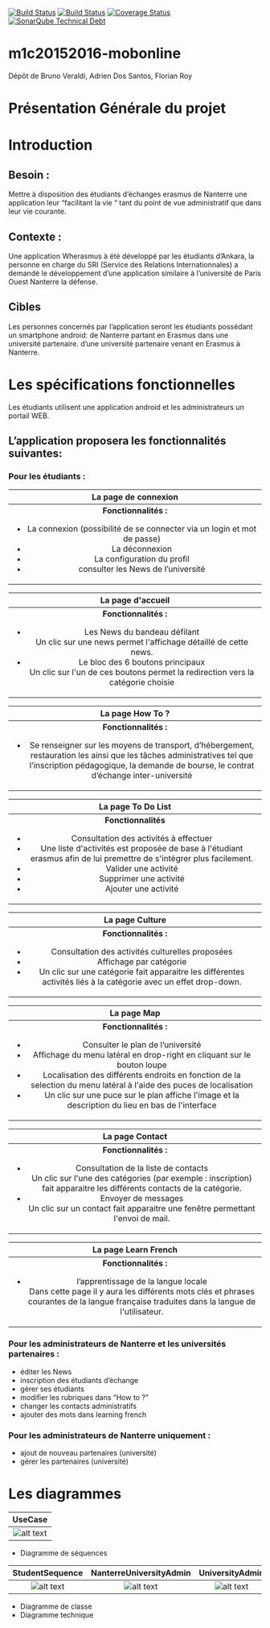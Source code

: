 [![Build Status](https://travis-ci.org/Miage-Paris-Ouest/m1c20152016-mobonline.svg?branch=master)](https://travis-ci.org/Miage-Paris-Ouest/m1c20152016-mobonline)
[![Build Status](https://www.bitrise.io/app/b8e29b159097b3aa.svg?token=-r6AHWMQwkUwy5rsRsW4Kw&branch=master)](https://www.bitrise.io/app/b8e29b159097b3aa)
[![Coverage Status](https://coveralls.io/github/Miage-Paris-Ouest/froy/badge.svg?branch=master&service=github)](https://coveralls.io/github/Miage-Paris-Ouest/froy?branch=master)
[![SonarQube Technical Debt](https://img.shields.io/badge/technical%20debt-0.0%-brightgreen.svg)](http://localhost:9000/dashboard/index/fr.uparis10.pascalpoizat:template-java-project)
# m1c20152016-mobonline
Dépôt de Bruno Veraldi, Adrien Dos Santos, Florian Roy


# Présentation Générale du projet

# Introduction

## Besoin : 
Mettre à disposition des étudiants d’échanges  erasmus de Nanterre une application leur “facilitant la vie “ tant du point de vue administratif que dans leur vie courante.


## Contexte :
Une  application Wherasmus à été développé par les étudiants d’Ankara, la personne en charge du SRI (Service des Relations Internationnales) a demandé le développement d’une application similaire à l’université de  Paris Ouest Nanterre la défense.


## Cibles
Les personnes concernés par l’application seront les étudiants possédant un smartphone android:
de Nanterre partant en Erasmus dans une université partenaire.
d’une université partenaire venant en Erasmus à Nanterre. 


# Les spécifications fonctionnelles
Les étudiants utilisent une application android et les administrateurs un portail WEB.

## L’application proposera les fonctionnalités suivantes:
### Pour les étudiants :


|La page de connexion|
|:---:|
|**Fonctionnalités :** <ul><li> La connexion (possibilité de se connecter via un login et mot de passe)</li><li> La déconnexion </li><li> La configuration du profil </li><li> consulter les News de l’université</li><ul>|


|La page d'accueil|
|:---:|
|**Fonctionnalités :** <ul><li> Les News du bandeau défilant</li>Un clic sur une news permet l'affichage détaillé de cette news.<li> Le bloc des 6 boutons principaux</li>Un clic sur l'un de ces boutons permet la redirection vers la catégorie choisie|

|La page How To ?|
|:---:|
|**Fonctionnalités :** <ul><li> Se renseigner sur les moyens de transport, d’hébergement, restauration les ainsi que les tâches administratives tel que l’inscription pédagogique, la demande de bourse, le contrat d’échange inter-université</li><ul>|


|La page To Do List|
|:---:|
|**Fonctionnalités** <ul><li>Consultation des activités à effectuer</li><li>Une liste d'activités est proposée de base à l'étudiant erasmus afin de lui premettre de s'intégrer plus facilement.</li><li>Valider une activité</li><li>Supprimer une activité</li><li>Ajouter une activité</li></ul>|


|La page Culture|
|:---:|
|**Fonctionnalités :** <ul><li>Consultation des activités culturelles proposées</li><li>Affichage par catégorie</li><li>Un clic sur une catégorie fait apparaitre les différentes activités liés à la catégorie avec un effet drop-down.</li></ul>|


|La page Map|
|:---:|
|**Fonctionnalités :** <ul><li>Consulter le plan de l’université</li><li>Affichage du menu latéral en drop-right en cliquant sur le bouton loupe</li><li>Localisation des différents endroits en fonction de la selection du menu latéral à l'aide des puces de localisation</li><li>Un clic sur une puce sur le plan affiche l'image et la description du lieu en bas de l'interface</li></ul>|




|La page Contact|
|:---:|
|**Fonctionnalités :** <ul><li>Consultation de la liste de contacts</li>Un clic sur l'une des catégories (par exemple : inscription) fait apparaitre les différents contacts de la catégorie.<li>Envoyer de messages</li>Un clic sur un contact fait apparaitre une fenêtre permettant l'envoi de mail.</ul>|


|La page Learn French|
|:---:|
|**Fonctionnalités :** <ul><li>l’apprentissage de la langue locale</li>Dans cette page il y aura les différents mots clés et phrases courantes de la langue française traduites dans la langue de l'utilisateur.</ul>|



### Pour les administrateurs de Nanterre et les universités partenaires :
* éditer les News
* inscription des étudiants d’échange
* gérer ses étudiants
* modifier les rubriques dans “How to ?”
* changer les contacts administratifs
* ajouter des mots dans learning french

### Pour les administrateurs de Nanterre uniquement :
* ajout de nouveau partenaires (université)
* gérer les partenaires (université)

# Les diagrammes

|UseCase|
|:---:|
|![alt text](https://github.com/Miage-Paris-Ouest/m1c20152016-mobonline/blob/master/diagrams/UseCase.png "Use case")|

* Diagramme de séquences

|StudentSequence|NanterreUniversityAdmin|UniversityAdmin|
|:---:|:---:|:---:|
|![alt text](https://github.com/Miage-Paris-Ouest/m1c20152016-mobonline/blob/master/diagrams/StudentSequence.png "StudentSequence")|![alt text](https://github.com/Miage-Paris-Ouest/m1c20152016-mobonline/blob/master/diagrams/NanterreUniversityAdmin.png "NanterreUniversityAdmin")|![alt text](https://github.com/Miage-Paris-Ouest/m1c20152016-mobonline/blob/master/diagrams/UniversityAdmin.png "UniversityAdmin")|


* Diagramme de classe
* Diagramme technique


